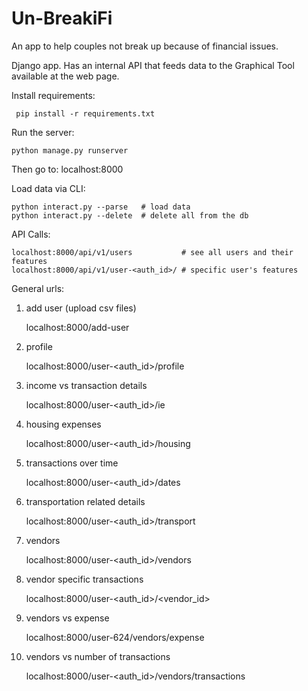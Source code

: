 # Un-BreakiFi
An app to help couples not break up because of financial issues. 

Django app. Has an internal API that feeds data to the Graphical Tool available at the web page.

Install requirements:

     pip install -r requirements.txt

Run the server:

    python manage.py runserver
  
Then go to: localhost:8000

Load data via CLI:

    python interact.py --parse   # load data
    python interact.py --delete  # delete all from the db
    
API Calls:
    
    localhost:8000/api/v1/users           # see all users and their features
    localhost:8000/api/v1/user-<auth_id>/ # specific user's features


General urls:
1. add user (upload csv files)


    localhost:8000/add-user

2. profile 
    
    
    localhost:8000/user-<auth_id>/profile
3. income vs transaction details


    localhost:8000/user-<auth_id>/ie
4. housing expenses


    localhost:8000/user-<auth_id>/housing
5. transactions over time


    localhost:8000/user-<auth_id>/dates
6. transportation related details


    localhost:8000/user-<auth_id>/transport
7. vendors


    localhost:8000/user-<auth_id>/vendors
8. vendor specific transactions
    
    
    localhost:8000/user-<auth_id>/<vendor_id>
9. vendors vs expense


    localhost:8000/user-624/vendors/expense
10. vendors vs number of transactions


    localhost:8000/user-<auth_id>/vendors/transactions

